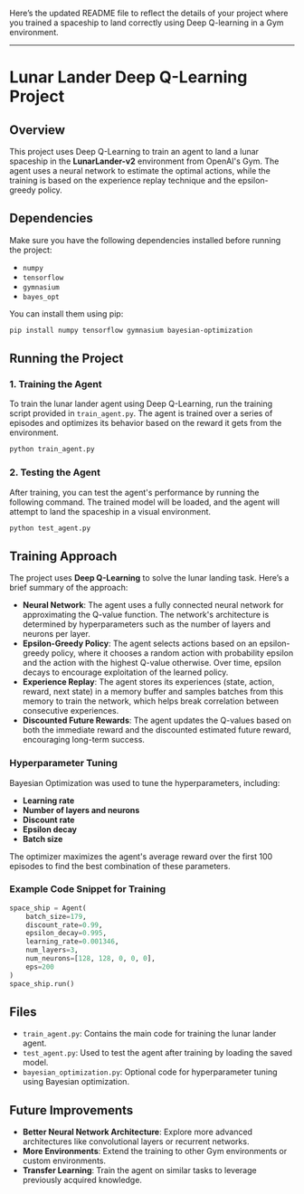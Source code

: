 Here’s the updated README file to reflect the details of your project where you trained a spaceship to land correctly using Deep Q-learning in a Gym environment.

---

# Lunar Lander Deep Q-Learning Project

## Overview
This project uses Deep Q-Learning to train an agent to land a lunar spaceship in the **LunarLander-v2** environment from OpenAI's Gym. The agent uses a neural network to estimate the optimal actions, while the training is based on the experience replay technique and the epsilon-greedy policy.

## Dependencies
Make sure you have the following dependencies installed before running the project:
- `numpy`
- `tensorflow`
- `gymnasium`
- `bayes_opt`

You can install them using pip:
```bash
pip install numpy tensorflow gymnasium bayesian-optimization
```

## Running the Project

### 1. Training the Agent
To train the lunar lander agent using Deep Q-Learning, run the training script provided in `train_agent.py`. The agent is trained over a series of episodes and optimizes its behavior based on the reward it gets from the environment.

```bash
python train_agent.py
```

### 2. Testing the Agent
After training, you can test the agent's performance by running the following command. The trained model will be loaded, and the agent will attempt to land the spaceship in a visual environment.

```bash
python test_agent.py
```

## Training Approach
The project uses **Deep Q-Learning** to solve the lunar landing task. Here’s a brief summary of the approach:
- **Neural Network**: The agent uses a fully connected neural network for approximating the Q-value function. The network's architecture is determined by hyperparameters such as the number of layers and neurons per layer.
- **Epsilon-Greedy Policy**: The agent selects actions based on an epsilon-greedy policy, where it chooses a random action with probability epsilon and the action with the highest Q-value otherwise. Over time, epsilon decays to encourage exploitation of the learned policy.
- **Experience Replay**: The agent stores its experiences (state, action, reward, next state) in a memory buffer and samples batches from this memory to train the network, which helps break correlation between consecutive experiences.
- **Discounted Future Rewards**: The agent updates the Q-values based on both the immediate reward and the discounted estimated future reward, encouraging long-term success.

### Hyperparameter Tuning
Bayesian Optimization was used to tune the hyperparameters, including:
- **Learning rate**
- **Number of layers and neurons**
- **Discount rate**
- **Epsilon decay**
- **Batch size**

The optimizer maximizes the agent's average reward over the first 100 episodes to find the best combination of these parameters.

### Example Code Snippet for Training
```python
space_ship = Agent(
    batch_size=179, 
    discount_rate=0.99, 
    epsilon_decay=0.995, 
    learning_rate=0.001346, 
    num_layers=3, 
    num_neurons=[128, 128, 0, 0, 0], 
    eps=200
)
space_ship.run()
```

## Files
- `train_agent.py`: Contains the main code for training the lunar lander agent.
- `test_agent.py`: Used to test the agent after training by loading the saved model.
- `bayesian_optimization.py`: Optional code for hyperparameter tuning using Bayesian optimization.

## Future Improvements
- **Better Neural Network Architecture**: Explore more advanced architectures like convolutional layers or recurrent networks.
- **More Environments**: Extend the training to other Gym environments or custom environments.
- **Transfer Learning**: Train the agent on similar tasks to leverage previously acquired knowledge.
